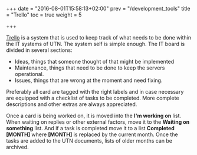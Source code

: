 +++
date = "2016-08-01T15:58:13+02:00"
prev = "/development_tools"
title = "Trello"
toc = true
weight = 5

+++

[Trello](https://trello.com/) is a system that is used to keep track of what needs to be done within the IT systems of UTN. The system self is simple enough. The IT board is divided in several sections:

- Ideas, things that someone thought of that might be implemented
- Maintenance, things that need to be done to keep the servers operational.
- Issues, things that are wrong at the moment and need fixing.

Preferably all card are tagged with the right labels and in case necessary are
equipped with a checklist of tasks to be completed. More complete descriptions
and other extras are always appreciated.

Once a card is being worked on, it is moved into the **I'm working on** list.
When waiting on replies or other external factors, move it to the **Waiting on
something** list. And if a task is completed move it to a list **Completed
[MONTH]** where **[MONTH]** is replaced by the current month. Once the tasks are
added to the UTN documents, lists of older months can be archived.
